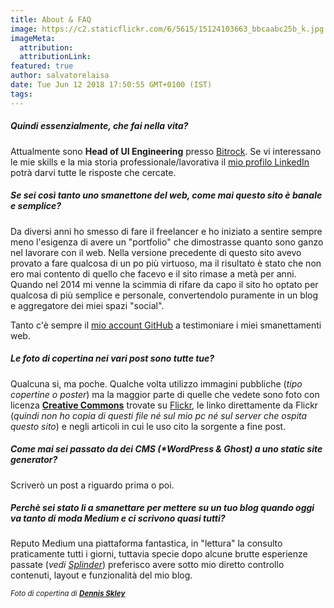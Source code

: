 ```yaml
---
title: About & FAQ
image: https://c2.staticflickr.com/6/5615/15124103663_bbcaabc25b_k.jpg
imageMeta:
  attribution:
  attributionLink:
featured: true
author: salvatorelaisa
date: Tue Jun 12 2018 17:50:55 GMT+0100 (IST)
tags:
---
```


##### Quindi essenzialmente, che fai nella vita?
Attualmente sono **Head of UI Engineering** presso [Bitrock](https://bitrock.it/). Se vi interessano le mie skills e la mia storia professionale/lavorativa il [mio profilo LinkedIn](https://it.linkedin.com/in/salvatorelaisa) potrà darvi tutte le risposte che cercate.

<!-- Attualmente sono **Lead Frontend Engineer** presso **[ContactLab](http://www.contactlab.com/it/)**. Tradotto in parole povere: sviluppo interfacce utente (*quello che vedete e cliccate/touchate*) di applicazioni Web.  -->

<!-- ##### Che significa la frase che hai messo come "sottotitolo" del sito (e in alcuni social)?
Ho voluto riassumere molto brevemente alcune cose su di me\\n\\n- **Frontend developer**: come ho detto prima è il mio mestiere...\\n- **Bass player**: si, sono stato un bassista per 12 anni, adesso sono un po fermo (*sigh!*)\\n- **Last of the time lords**: una picccola citazione per far capire (*a chi la conosce*) che sono un grade fan della serie TV britannica Doctor Who.\\n\\n -->

##### Se sei così tanto uno smanettone del web, come mai questo sito è banale e semplice?
Da diversi anni ho smesso di fare il freelancer e ho iniziato a sentire sempre meno l'esigenza di avere un "portfolio" che dimostrasse quanto sono ganzo nel lavorare con il web. Nella versione precedente di questo sito avevo provato a fare qualcosa di un po più virtuoso, ma il risultato è stato che non ero mai contento di quello che facevo e il sito rimase a metà per anni. Quando nel 2014 mi venne la scimmia di rifare da capo il sito ho optato per qualcosa di più semplice e personale, convertendolo puramente in un blog e aggregatore dei miei spazi "social".

Tanto c'è sempre il [mio account GitHub](https://github.com/moebiusmania) a testimoniare i miei smanettamenti web.

##### Le foto di copertina nei vari post sono tutte tue?
Qualcuna si, ma poche. Qualche volta utilizzo immagini pubbliche (*tipo copertine o poster*) ma la maggior parte di quelle che vedete sono foto con licenza **[Creative Commons](http://www.creativecommons.it/)** trovate su [Flickr](https://www.flickr.com/search/?license=2%2C3%2C4%2C5%2C6%2C9), le linko direttamente da Flickr (*quindi non ho copia di questi file né sul mio pc né sul server che ospita questo sito*) e negli articoli in cui le uso cito la sorgente a fine post.

##### Come mai sei passato da dei CMS (*WordPress & Ghost) a uno static site generator?
Scriverò un post a riguardo prima o poi.
<!-- Ho già scritto [un post a riguardo](http://www.salvatorelaisa.me/2015/02/24/powered-by-ghost-openshift-godaddy/), se proprio ti interessa vai a leggerlo. -->

##### Perchè sei stato li a smanettare per mettere su un tuo blog quando oggi va tanto di moda Medium e ci scrivono quasi tutti?
Reputo Medium una piattaforma fantastica, in "lettura" la consulto praticamente tutti i giorni, tuttavia specie dopo alcune brutte esperienze passate (*vedi [Splinder](http://www.salvatorelaisa.me/2011/11/24/la-fine-di-una-parte-di-blogosfera/)*) preferisco avere sotto mio diretto controllo contenuti, layout e funzionalità del mio blog. 

<small>*Foto di copertina di **[Dennis Skley](https://www.flickr.com/photos/dskley/15124103663/)***</small>